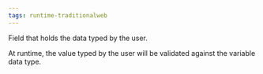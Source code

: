 ```yaml
---
tags: runtime-traditionalweb
---
```


Field that holds the data typed by the user.

At runtime, the value typed by the user will be validated against the variable data type.
